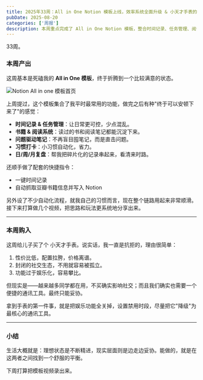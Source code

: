 ```yaml
---
title: 2025年33周：All in One Notion 模板上线，效率系统全面升级 & 小天才手表的现实选择
pubDate: 2025-08-20
categories: ['周报']
description: 本周重点完成了 All in One Notion 模板，整合时间记录、任务管理、阅读笔记、习惯打卡与复盘系统，并配套快捷指令实现自动化。同时分享了给孩子购入小天才手表的现实考量与取舍。效率提升与生活琐事的平衡，就是本周的真实写照。
---
```


33周。

### 本周产出

这周基本是死磕我的 **All in One 模板**，终于折腾到一个比较满意的状态。

![Notion All in one 模板首页](src/images/Notion-AIO.jepg)

上周提过，这个模板集合了我平时最常用的功能，做完之后有种"终于可以安顿下来了"的感觉：

- **时间记录 & 任务管理**：让日常更可控，少点混乱。
- **书籍 & 阅读系统**：读过的书和阅读笔记都能沉淀下来。
- **问题驱动笔记**：不再盲目囤笔记，而是直击问题。
- **习惯打卡**：小习惯自动化，省力。
- **日/周/月复盘**：帮我把碎片化的记录串起来，看清来时路。

还顺手做了配套的快捷指令：

- 一键时间记录
- 自动抓取豆瓣书籍信息并写入 Notion

另外设了不少自动化流程，就我自己的习惯而言，现在整个链路用起来非常顺滑。接下来打算做几个视频，把思路和玩法更系统地分享出来。

---

### 本周购入

这周给儿子买了个 小天才手表。说实话，我一直是抗拒的，理由很简单：

1. 性价比低，配置拉胯，价格离谱。
2. 封闭的社交生态，不用就容易被孤立。
3. 功能过于娱乐化，容易攀比。

但现实是——越来越多同学都在用，不买确实影响社交；而且我们确实也需要一个便捷的通讯工具。最终只能妥协。

拿到手表的第一件事，就是把娱乐功能全关掉，设置禁用时段，尽量把它"降级"为最核心的通讯工具。

---

### 小结

生活大概就是：理想状态是不断精进，现实层面则是边走边妥协。能做的，就是在这两者之间找到一个舒服的平衡。

下周打算把模板视频录出来。
